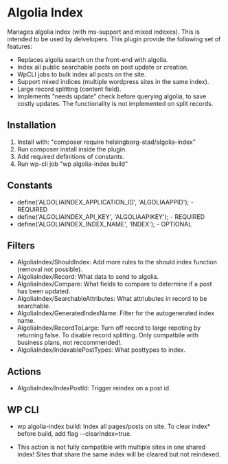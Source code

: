 # Algolia Index

Manages algolia index (with ms-support and mixed indexes). This is intended to be used by delvelopers. This plugin provide the following set of features:

 - Replaces algolia search on the front-end with algolia. 
 - Index all public searchable posts on post update or creation.
 - WpCLI jobs to bulk index all posts on the site. 
 - Support mixed indices (multiple wordpress sites in the same index). 
 - Large record splitting (content field). 
 - Implements "needs update" check before querying algolia, to save costly updates. The functionality is not implemented on split records. 

 ## Installation

 1. Install with: "composer require helsingborg-stad/algolia-index"
 2. Run composer install inside the plugin. 
 3. Add required definitions of constants.  
 3. Run wp-cli job "wp algolia-index build"

## Constants

- define('ALGOLIAINDEX_APPLICATION_ID', 'ALGOLIAAPPID'); - REQUIRED
- define('ALGOLIAINDEX_API_KEY', 'ALGOLIAAPIKEY'); - REQUIRED
- define('ALGOLIAINDEX_INDEX_NAME', 'INDEX'); - OPTIONAL

## Filters

- AlgoliaIndex/ShouldIndex: Add more rules to the should index function (removal not possible).
- AlgoliaIndex/Record: What data to send to algolia.
- AlgoliaIndex/Compare: What fields to compare to determine if a post has been updated.
- AlgoliaIndex/SearchableAttributes: What attriubutes in record to be searchable.
- AlgoliaIndex/GeneratedIndexName: Filter for the autogenerated index name.
- AlgoliaIndex/RecordToLarge: Turn off record to large repoting by returning false. To disable record splitting. Only compatbile with business plans, not reccommended!. 
- AlgoliaIndex/IndexablePostTypes: What posttypes to index. 

## Actions
- AlgoliaIndex/IndexPostId: Trigger reindex on a post id. 

## WP CLI

- wp algolia-index build: Index all pages/posts on site. To clear index* before build, add flag --clearindex=true. 

* This action is not fully compatible with multiple sites in one shared index! Sites that share the same index will be cleared but not reindexed.